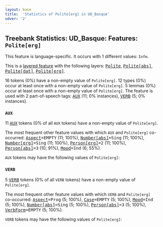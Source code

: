 ```yaml
---
layout: base
title:  'Statistics of Polite[erg] in UD_Basque'
udver: '2'
---
```


## Treebank Statistics: UD_Basque: Features: `Polite[erg]`

This feature is language-specific.
It occurs with 1 different values: `Infm`.

This is a <a href="../../u/overview/feat-layers.html">layered feature</a> with the following layers: <tt><a href="eu-feat-Polite.html">Polite</a></tt>, <tt><a href="eu-feat-Polite-abs.html">Polite[abs]</a></tt>, <tt><a href="eu-feat-Polite-dat.html">Polite[dat]</a></tt>, <tt><a href="eu-feat-Polite-erg.html">Polite[erg]</a></tt>.

16 tokens (0%) have a non-empty value of `Polite[erg]`.
12 types (0%) occur at least once with a non-empty value of `Polite[erg]`.
5 lemmas (0%) occur at least once with a non-empty value of `Polite[erg]`.
The feature is used with 2 part-of-speech tags: <tt><a href="eu-pos-AUX.html">AUX</a></tt> (11; 0% instances), <tt><a href="eu-pos-VERB.html">VERB</a></tt> (5; 0% instances).

### `AUX`

11 <tt><a href="eu-pos-AUX.html">AUX</a></tt> tokens (0% of all `AUX` tokens) have a non-empty value of `Polite[erg]`.

The most frequent other feature values with which `AUX` and `Polite[erg]` co-occurred: <tt><a href="eu-feat-Aspect.html">Aspect</a></tt><tt>=EMPTY</tt> (11; 100%), <tt><a href="eu-feat-Number-abs.html">Number[abs]</a></tt><tt>=Sing</tt> (11; 100%), <tt><a href="eu-feat-Number-erg.html">Number[erg]</a></tt><tt>=Sing</tt> (11; 100%), <tt><a href="eu-feat-Person-erg.html">Person[erg]</a></tt><tt>=2</tt> (11; 100%), <tt><a href="eu-feat-Person-abs.html">Person[abs]</a></tt><tt>=3</tt> (10; 91%), <tt><a href="eu-feat-Mood.html">Mood</a></tt><tt>=Ind</tt> (6; 55%).

`AUX` tokens may have the following values of `Polite[erg]`:


### `VERB`

5 <tt><a href="eu-pos-VERB.html">VERB</a></tt> tokens (0% of all `VERB` tokens) have a non-empty value of `Polite[erg]`.

The most frequent other feature values with which `VERB` and `Polite[erg]` co-occurred: <tt><a href="eu-feat-Aspect.html">Aspect</a></tt><tt>=Prog</tt> (5; 100%), <tt><a href="eu-feat-Case.html">Case</a></tt><tt>=EMPTY</tt> (5; 100%), <tt><a href="eu-feat-Mood.html">Mood</a></tt><tt>=Ind</tt> (5; 100%), <tt><a href="eu-feat-Number-abs.html">Number[abs]</a></tt><tt>=Sing</tt> (5; 100%), <tt><a href="eu-feat-Person-abs.html">Person[abs]</a></tt><tt>=3</tt> (5; 100%), <tt><a href="eu-feat-VerbForm.html">VerbForm</a></tt><tt>=EMPTY</tt> (5; 100%).

`VERB` tokens may have the following values of `Polite[erg]`:


